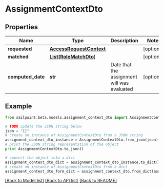# AssignmentContextDto


## Properties

Name | Type | Description | Notes
------------ | ------------- | ------------- | -------------
**requested** | [**AccessRequestContext**](AccessRequestContext.md) |  | [optional] 
**matched** | [**List[RoleMatchDto]**](RoleMatchDto.md) |  | [optional] 
**computed_date** | **str** | Date that the assignment will was evaluated | [optional] 

## Example

```python
from sailpoint.beta.models.assignment_context_dto import AssignmentContextDto

# TODO update the JSON string below
json = "{}"
# create an instance of AssignmentContextDto from a JSON string
assignment_context_dto_instance = AssignmentContextDto.from_json(json)
# print the JSON string representation of the object
print AssignmentContextDto.to_json()

# convert the object into a dict
assignment_context_dto_dict = assignment_context_dto_instance.to_dict()
# create an instance of AssignmentContextDto from a dict
assignment_context_dto_form_dict = assignment_context_dto.from_dict(assignment_context_dto_dict)
```
[[Back to Model list]](../README.md#documentation-for-models) [[Back to API list]](../README.md#documentation-for-api-endpoints) [[Back to README]](../README.md)


